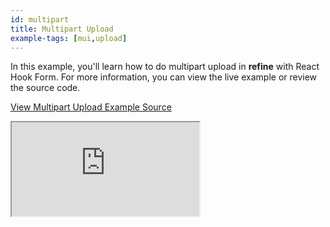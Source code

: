 ```yaml
---
id: multipart
title: Multipart Upload
example-tags: [mui,upload]
---
```


In this example, you'll learn how to do multipart upload in **refine** with React Hook Form. For more information, you can view the live example or review the source code.

[View Multipart Upload Example Source](https://github.com/pankod/refine/tree/master/examples/upload/mui/multipart)

<iframe loading="lazy" src="https://stackblitz.com//github/pankod/refine/tree/master/examples/upload/mui/multipart?embed=1&view=preview&theme=dark&preset=node"
    style={{width: "100%", height:"80vh", border: "0px", borderRadius: "8px", overflow:"hidden"}}
    title="refine-base64-upload-example"
></iframe>
